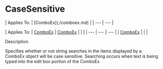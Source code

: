 




<h1 class="heading"><span class="name">CaseSensitive</span></h1>
| Applies To: | [ComboEx](./comboex.md) |
| --- | ---  |

| Applies To: | [ComboEx](./comboex.md) | [ComboEx](./comboex.md) |  |  |
| --- | --- | ---  |
| [ComboEx](./comboex.md) |  |  |


Description


Specifies whether or not string searches in the items displayed by a ComboEx object will be case sensitive. Searching occurs when text is being typed into the edit box portion of the ComboEx



